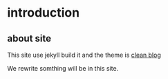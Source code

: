 # introduction

## about site
This site use jekyll build it and the theme is [clean blog](https://github.com/BlackrockDigital/startbootstrap-clean-blog-jekyll)

We rewrite somthing will be in this site.


